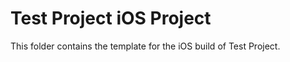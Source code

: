 <!--- Content managed by Project Forge, see [projectforge.md] for details. -->
# Test Project iOS Project

This folder contains the template for the iOS build of Test Project.
